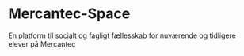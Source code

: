 # Mercantec-Space

En platform til socialt og fagligt fællesskab for nuværende og tidligere elever på Mercantec

####
